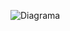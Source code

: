 ![Diagrama](https://github.com/AdurraIS/SpringAPI_LevelGroupChallenge/assets/119917719/f12f5b00-5657-4e93-a5a0-e16a5e59f927)

